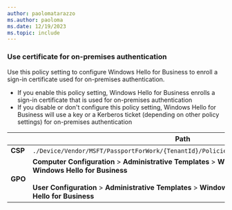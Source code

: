 ```yaml
---
author: paolomatarazzo
ms.author: paoloma
ms.date: 12/19/2023
ms.topic: include
---
```


### Use certificate for on-premises authentication

Use this policy setting to configure Windows Hello for Business to enroll a sign-in certificate used for on-premises authentication.

- If you enable this policy setting, Windows Hello for Business enrolls a sign-in certificate that is used for on-premises authentication
- If you disable or don't configure this policy setting, Windows Hello for Business will use a key or a Kerberos ticket (depending on other policy settings) for on-premises authentication

|  | Path |
|--|--|
| **CSP** | `./Device/Vendor/MSFT/PassportForWork/{TenantId}/Policies/`[UseCertificateForOnPremAuth](/windows/client-management/mdm/passportforwork-csp#devicetenantidpoliciesusecertificateforonpremauth)|
| **GPO** | **Computer Configuration** > **Administrative Templates** > **Windows Components** > **Windows Hello for Business** <br><br> **User Configuration** > **Administrative Templates** > **Windows Components** > **Windows Hello for Business**|
